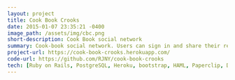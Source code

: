 ```yaml
---
layout: project
title: Cook Book Crooks
date: 2015-01-07 23:35:21 -0400
image_path: /assets/img/cbc.png
short-description: Cook Book social network
summary: Cook-book social network. Users can sign in and share their recipe's with the world!
project-url: https://cook-book-crooks.herokuapp.com/
code-url: https://github.com/RJNY/cook-book-crooks
tech: [Ruby on Rails, PostgreSQL, Heroku, bootstrap, HAML, Paperclip, Devise]
---
```


